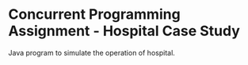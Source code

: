 # Concurrent Programming Assignment - Hospital Case Study
Java program to simulate the operation of hospital.


